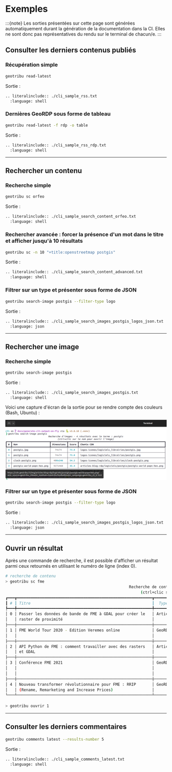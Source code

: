 # Exemples

:::{note}
Les sorties présentées sur cette page sont générées automatiquement durant la génération de la documentation dans la CI. Elles ne sont donc pas représentatives du rendu sur le terminal de chacun/e.
:::

## Consulter les derniers contenus publiés

### Récupération simple

```sh
geotribu read-latest
```

Sortie :

```{eval-rst}
.. literalinclude:: ./cli_sample_rss.txt
  :language: shell
```

### Dernières GeoRDP sous forme de tableau

```sh
geotribu read-latest -f rdp -o table
```

Sortie :

```{eval-rst}
.. literalinclude:: ./cli_sample_rss_rdp.txt
  :language: shell
```

----

## Rechercher un contenu

### Recherche simple

```sh
geotribu sc orfeo
```

Sortie :

```{eval-rst}
.. literalinclude:: ./cli_sample_search_content_orfeo.txt
  :language: shell
```

### Rechercher avancée : forcer la présence d'un mot dans le titre et afficher jusqu'à 10 résultats

```sh
geotribu sc -n 10 "+title:openstreetmap postgis"
```

Sortie :

```{eval-rst}
.. literalinclude:: ./cli_sample_search_content_advanced.txt
  :language: shell
```

### Filtrer sur un type et présenter sous forme de JSON

```sh
geotribu search-image postgis --filter-type logo
```

Sortie :

```{eval-rst}
.. literalinclude:: ./cli_sample_search_images_postgis_logos_json.txt
  :language: json
```

----

## Rechercher une image

### Recherche simple

```sh
geotribu search-image postgis
```

Sortie :

```{eval-rst}
.. literalinclude:: ./cli_sample_search_images_postgis.txt
  :language: shell
```

Voici une capture d'écran de la sortie pour se rendre compte des couleurs (Bash, Ubuntu) :

![Geotribu Toolbelt - Recherche d'images filtrée sous forme de tableau](../static/img/geotribu_search-image_postgis.png)

### Filtrer sur un type et présenter sous forme de JSON

```sh
geotribu search-image postgis --filter-type logo
```

Sortie :

```{eval-rst}
.. literalinclude:: ./cli_sample_search_images_postgis_logos_json.txt
  :language: json
```

----

## Ouvrir un résultat

Après une commande de recherche, il est possible d'afficher un résultat parmi ceux retournés en utilisant le numéro de ligne (index 0).

```sh
# recherche de contenu
> geotribu sc fme
                                                      Recherche de contenus - 5/61 résultats avec le terme : fme  
                                                           (ctrl+clic sur le titre pour ouvrir le contenu)  
┏━━━┳━━━━━━━━━━━━━━━━━━━━━━━━━━━━━━━━━━━━━━━━━━━━━━━━━━━━━━━━━━━┳━━━━━━━━━┳━━━━━━━━━━━━━━━━━━━━━┳━━━━━━━┳━━━━━━━━━━━━━━━━━━━━━━━━━━━━━━━━━━━━━━━━━━━━━━━━━━━━━━━━━━━━┓
┃ # ┃ Titre                                                     ┃  Type   ┃ Date de publication ┃ Score ┃                                                  Mots-clés ┃
┡━━━╇━━━━━━━━━━━━━━━━━━━━━━━━━━━━━━━━━━━━━━━━━━━━━━━━━━━━━━━━━━━╇━━━━━━━━━╇━━━━━━━━━━━━━━━━━━━━━╇━━━━━━━╇━━━━━━━━━━━━━━━━━━━━━━━━━━━━━━━━━━━━━━━━━━━━━━━━━━━━━━━━━━━━┩
│ 0 │ Passer les données de bande de FME à GDAL pour créer le   │ Article │    02 août 2022     │ 60.8  │                                     FME,GDAL,Python,raster │
│   │ raster de proximité                                       │         │                     │       │                                                            │
├───┼───────────────────────────────────────────────────────────┼─────────┼─────────────────────┼───────┼────────────────────────────────────────────────────────────┤
│ 1 │ FME World Tour 2020 - Edition Veremes online              │ GeoRDP  │     15 mai 2020     │ 57.8  │                        FME,GDAL,GeoMapFish,GeoServer,GRASS │
│   │                                                           │         │                     │       │                              GIS,OpenStreetMap,Python,QGIS │
├───┼───────────────────────────────────────────────────────────┼─────────┼─────────────────────┼───────┼────────────────────────────────────────────────────────────┤
│ 2 │ API Python de FME : comment travailler avec des rasters   │ Article │    02 août 2022     │ 56.3  │                                     FME,GDAL,Python,raster │
│   │ et GDAL                                                   │         │                     │       │                                                            │
├───┼───────────────────────────────────────────────────────────┼─────────┼─────────────────────┼───────┼────────────────────────────────────────────────────────────┤
│ 3 │ Conférence FME 2021                                       │ GeoRDP  │     21 mai 2021     │ 52.4  │                                             cadastre,carte │
│   │                                                           │         │                     │       │ routière,CloudCompare,ENSG,GraphHopper,IGN,OpenStreetMap,… │
│   │                                                           │         │                     │       │                                                       QGIS │
├───┼───────────────────────────────────────────────────────────┼─────────┼─────────────────────┼───────┼────────────────────────────────────────────────────────────┤
│ 4 │ Nouveau transformer révolutionnaire pour FME : RRIP       │ GeoRDP  │     12 mai 2023     │ 42.2  │ Afigéo,armée,cybersécurité,Discord,écosystème,FME,géomati… │
│   │ (Rename, Remarketing and Increase Prices)                 │         │                     │       │                                                            │
└───┴───────────────────────────────────────────────────────────┴─────────┴─────────────────────┴───────┴────────────────────────────────────────────────────────────┘
                                                                       Geotribu Toolbelt 0.16.0  
> geotribu ouvrir 1
```

----

## Consulter les derniers commentaires

```sh
geotribu comments latest --results-number 5
```

Sortie :

```{eval-rst}
.. literalinclude:: ./cli_sample_comments_latest.txt
  :language: shell
```
